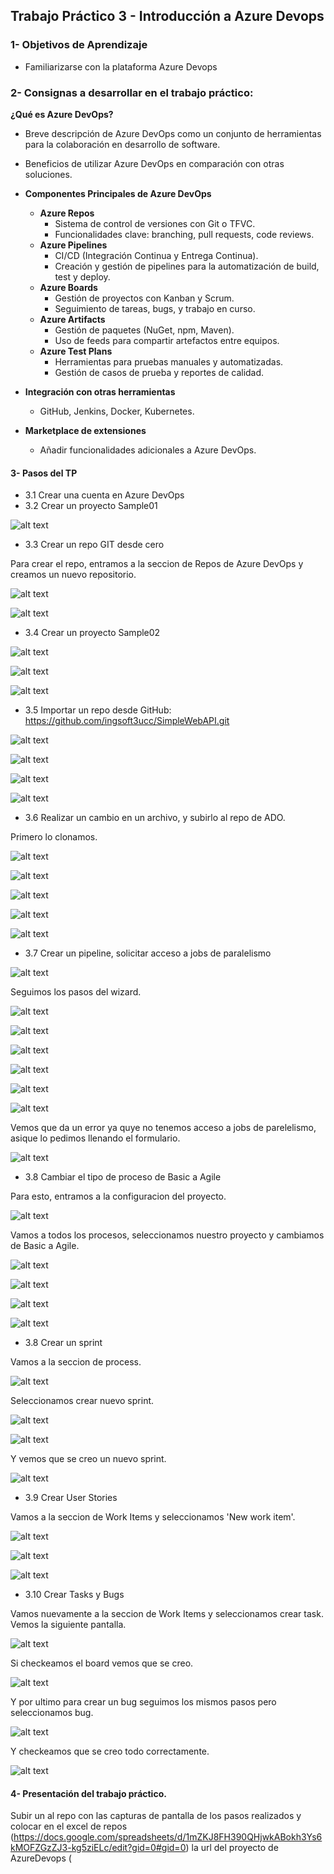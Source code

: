## Trabajo Práctico 3 - Introducción a Azure Devops

### 1- Objetivos de Aprendizaje
 - Familiarizarse con la plataforma Azure Devops 

### 2- Consignas a desarrollar en el trabajo práctico:

 **¿Qué es Azure DevOps?**
  - Breve descripción de Azure DevOps como un conjunto de herramientas para la colaboración en desarrollo de software.
  - Beneficios de utilizar Azure DevOps en comparación con otras soluciones.

- **Componentes Principales de Azure DevOps**
  - **Azure Repos**
    - Sistema de control de versiones con Git o TFVC.
    - Funcionalidades clave: branching, pull requests, code reviews.
  - **Azure Pipelines**
    - CI/CD (Integración Continua y Entrega Continua).
    - Creación y gestión de pipelines para la automatización de build, test y deploy.
  - **Azure Boards**
    - Gestión de proyectos con Kanban y Scrum.
    - Seguimiento de tareas, bugs, y trabajo en curso.
  - **Azure Artifacts**
    - Gestión de paquetes (NuGet, npm, Maven).
    - Uso de feeds para compartir artefactos entre equipos.
  - **Azure Test Plans**
    - Herramientas para pruebas manuales y automatizadas.
    - Gestión de casos de prueba y reportes de calidad.
- **Integración con otras herramientas**
  - GitHub, Jenkins, Docker, Kubernetes.
- **Marketplace de extensiones**
  - Añadir funcionalidades adicionales a Azure DevOps.

#### 3- Pasos del TP
 - 3.1 Crear una cuenta en Azure DevOps
 - 3.2 Crear un proyecto Sample01

![alt text](https://github.com/mateonegri/ing-software-3/blob/main/tp-03/images/image0.png)

 - 3.3 Crear un repo GIT desde cero

Para crear el repo, entramos a la seccion de Repos de Azure DevOps y creamos un nuevo repositorio.

![alt text](https://github.com/mateonegri/ing-software-3/blob/main/tp-03/images/image6.png)

![alt text](https://github.com/mateonegri/ing-software-3/blob/main/tp-03/images/image2.png) 

 - 3.4 Crear un proyecto Sample02

![alt text](https://github.com/mateonegri/ing-software-3/blob/main/tp-03/images/image3.png)

![alt text](https://github.com/mateonegri/ing-software-3/blob/main/tp-03/images/image4.png)

![alt text](https://github.com/mateonegri/ing-software-3/blob/main/tp-03/images/image5.png)

 - 3.5 Importar un repo desde GitHub: https://github.com/ingsoft3ucc/SimpleWebAPI.git

![alt text](https://github.com/mateonegri/ing-software-3/blob/main/tp-03/images/image6.png)

![alt text](https://github.com/mateonegri/ing-software-3/blob/main/tp-03/images/image7.png)

![alt text](https://github.com/mateonegri/ing-software-3/blob/main/tp-03/images/image8.png)

![alt text](https://github.com/mateonegri/ing-software-3/blob/main/tp-03/images/image9.png)

 - 3.6 Realizar un cambio en un archivo, y subirlo al repo de ADO.

Primero lo clonamos.

![alt text](https://github.com/mateonegri/ing-software-3/blob/main/tp-03/images/image10.png)

![alt text](https://github.com/mateonegri/ing-software-3/blob/main/tp-03/images/image14.png)

![alt text](https://github.com/mateonegri/ing-software-3/blob/main/tp-03/images/image15.png)

![alt text](https://github.com/mateonegri/ing-software-3/blob/main/tp-03/images/image16.png)

![alt text](https://github.com/mateonegri/ing-software-3/blob/main/tp-03/images/image18.png)

 - 3.7 Crear un pipeline, solicitar acceso a jobs de paralelismo

![alt text](https://github.com/mateonegri/ing-software-3/blob/main/tp-03/images/image11.png)

Seguimos los pasos del wizard.

![alt text](https://github.com/mateonegri/ing-software-3/blob/main/tp-03/images/image19.png)

![alt text](https://github.com/mateonegri/ing-software-3/blob/main/tp-03/images/image20.png)

![alt text](https://github.com/mateonegri/ing-software-3/blob/main/tp-03/images/image21.png)

![alt text](https://github.com/mateonegri/ing-software-3/blob/main/tp-03/images/image22.png)

![alt text](https://github.com/mateonegri/ing-software-3/blob/main/tp-03/images/image23.png)

![alt text](https://github.com/mateonegri/ing-software-3/blob/main/tp-03/images/image17.png)

Vemos que da un error ya quye no tenemos acceso a jobs de parelelismo, asique lo pedimos llenando el formulario.

![alt text](https://github.com/mateonegri/ing-software-3/blob/main/tp-03/images/image24.png)

 - 3.8 Cambiar el tipo de proceso de Basic a Agile

Para esto, entramos a la configuracion del proyecto. 

![alt text](https://github.com/mateonegri/ing-software-3/blob/main/tp-03/images/image25.png)

Vamos a todos los procesos, seleccionamos nuestro proyecto y cambiamos de Basic a Agile.

![alt text](https://github.com/mateonegri/ing-software-3/blob/main/tp-03/images/image27.png)

![alt text](https://github.com/mateonegri/ing-software-3/blob/main/tp-03/images/image29.png)

![alt text](https://github.com/mateonegri/ing-software-3/blob/main/tp-03/images/image30.png)

![alt text](https://github.com/mateonegri/ing-software-3/blob/main/tp-03/images/image26.png)

 - 3.8 Crear un sprint

Vamos a la seccion de process.

![alt text](https://github.com/mateonegri/ing-software-3/blob/main/tp-03/images/image32.png)

Seleccionamos crear nuevo sprint.

![alt text](https://github.com/mateonegri/ing-software-3/blob/main/tp-03/images/image34.png)

![alt text](https://github.com/mateonegri/ing-software-3/blob/main/tp-03/images/image28.png)

Y vemos que se creo un nuevo sprint.

![alt text](https://github.com/mateonegri/ing-software-3/blob/main/tp-03/images/image33.png)

 - 3.9 Crear User Stories

Vamos a la seccion de Work Items y seleccionamos 'New work item'.

![alt text](https://github.com/mateonegri/ing-software-3/blob/main/tp-03/images/image35.png)

![alt text](https://github.com/mateonegri/ing-software-3/blob/main/tp-03/images/image36.png)

![alt text](https://github.com/mateonegri/ing-software-3/blob/main/tp-03/images/image37.png)

 - 3.10 Crear Tasks y Bugs

Vamos nuevamente a la seccion de Work Items y seleccionamos crear task. Vemos la siguiente pantalla.

![alt text](https://github.com/mateonegri/ing-software-3/blob/main/tp-03/images/image41.png)

Si checkeamos el board vemos que se creo.

![alt text](https://github.com/mateonegri/ing-software-3/blob/main/tp-03/images/image31.png)

Y por ultimo para crear un bug seguimos los mismos pasos pero seleccionamos bug.

![alt text](https://github.com/mateonegri/ing-software-3/blob/main/tp-03/images/image39.png)

Y checkeamos que se creo todo correctamente.

![alt text](https://github.com/mateonegri/ing-software-3/blob/main/tp-03/images/image40.png)

#### 4- Presentación del trabajo práctico.
Subir un al repo con las capturas de pantalla de los pasos realizados y colocar en el excel de repos (https://docs.google.com/spreadsheets/d/1mZKJ8FH390QHjwkABokh3Ys6kMOFZGzZJ3-kg5ziELc/edit?gid=0#gid=0) la url del proyecto de AzureDevops (
